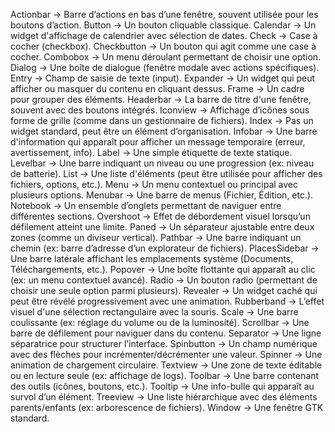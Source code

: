 Actionbar → Barre d’actions en bas d’une fenêtre, souvent utilisée pour les boutons d’action.
Button → Un bouton cliquable classique.
Calendar → Un widget d'affichage de calendrier avec sélection de dates.
Check → Case à cocher (checkbox).
Checkbutton → Un bouton qui agit comme une case à cocher.
Combobox → Un menu déroulant permettant de choisir une option.
Dialog → Une boîte de dialogue (fenêtre modale avec actions spécifiques).
Entry → Champ de saisie de texte (input).
Expander → Un widget qui peut afficher ou masquer du contenu en cliquant dessus.
Frame → Un cadre pour grouper des éléments.
Headerbar → La barre de titre d'une fenêtre, souvent avec des boutons intégrés.
Iconview → Affichage d’icônes sous forme de grille (comme dans un gestionnaire de fichiers).
Index → Pas un widget standard, peut être un élément d’organisation.
Infobar → Une barre d'information qui apparaît pour afficher un message temporaire (erreur, avertissement, info).
Label → Une simple étiquette de texte statique.
Levelbar → Une barre indiquant un niveau ou une progression (ex: niveau de batterie).
List → Une liste d'éléments (peut être utilisée pour afficher des fichiers, options, etc.).
Menu → Un menu contextuel ou principal avec plusieurs options.
Menubar → Une barre de menus (Fichier, Édition, etc.).
Notebook → Un ensemble d’onglets permettant de naviguer entre différentes sections.
Overshoot → Effet de débordement visuel lorsqu’un défilement atteint une limite.
Paned → Un séparateur ajustable entre deux zones (comme un diviseur vertical).
Pathbar → Une barre indiquant un chemin (ex: barre d’adresse d’un explorateur de fichiers).
PlacesSidebar → Une barre latérale affichant les emplacements système (Documents, Téléchargements, etc.).
Popover → Une boîte flottante qui apparaît au clic (ex: un menu contextuel avancé).
Radio → Un bouton radio (permettant de choisir une seule option parmi plusieurs).
Revealer → Un widget caché qui peut être révélé progressivement avec une animation.
Rubberband → L’effet visuel d'une sélection rectangulaire avec la souris.
Scale → Une barre coulissante (ex: réglage du volume ou de la luminosité).
Scrollbar → Une barre de défilement pour naviguer dans du contenu.
Separator → Une ligne séparatrice pour structurer l’interface.
Spinbutton → Un champ numérique avec des flèches pour incrémenter/décrémenter une valeur.
Spinner → Une animation de chargement circulaire.
Textview → Une zone de texte éditable ou en lecture seule (ex: affichage de logs).
Toolbar → Une barre contenant des outils (icônes, boutons, etc.).
Tooltip → Une info-bulle qui apparaît au survol d’un élément.
Treeview → Une liste hiérarchique avec des éléments parents/enfants (ex: arborescence de fichiers).
Window → Une fenêtre GTK standard.
